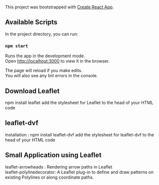 This project was bootstrapped with [Create React App](https://github.com/facebook/create-react-app).

## Available Scripts

In the project directory, you can run:

### `npm start`

Runs the app in the development mode.<br />
Open [http://localhost:3000](http://localhost:3000) to view it in the browser.

The page will reload if you make edits.<br />
You will also see any lint errors in the console.

## Download Leaflet
   npm install leaflet
   add the stylesheet for Leaflet to the head of your HTML code

## leaflet-dvf
installation : npm install leaflet-dvf
add the stylesheet for leaflet-dvf to the head of your HTML code

## Small Application using Leaflet
leaflet-arrowheads : Rendering arrow paths in Leaflet </br>
leaflet-polylinedecorator: A Leaflet plug-in to define and draw patterns on existing Polylines or along coordinate paths.
